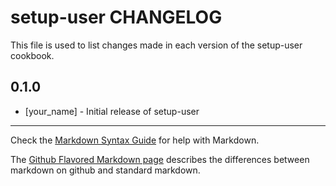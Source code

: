 setup-user CHANGELOG
====================

This file is used to list changes made in each version of the setup-user cookbook.

0.1.0
-----
- [your_name] - Initial release of setup-user

- - -
Check the [Markdown Syntax Guide](http://daringfireball.net/projects/markdown/syntax) for help with Markdown.

The [Github Flavored Markdown page](http://github.github.com/github-flavored-markdown/) describes the differences between markdown on github and standard markdown.
